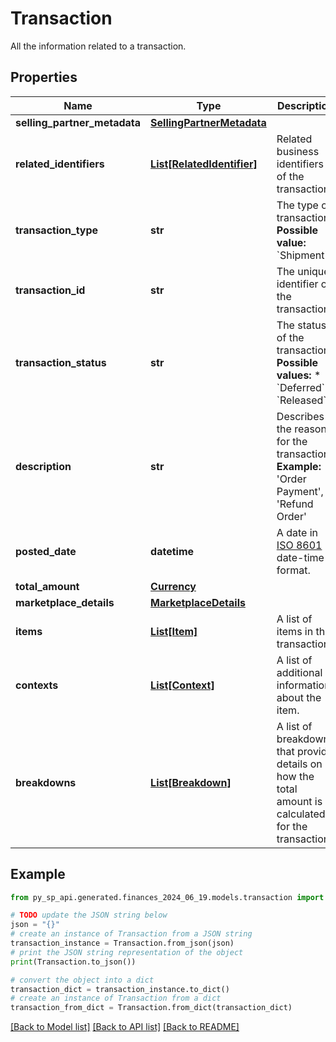# Transaction

All the information related to a transaction.

## Properties

Name | Type | Description | Notes
------------ | ------------- | ------------- | -------------
**selling_partner_metadata** | [**SellingPartnerMetadata**](SellingPartnerMetadata.md) |  | [optional] 
**related_identifiers** | [**List[RelatedIdentifier]**](RelatedIdentifier.md) | Related business identifiers of the transaction. | [optional] 
**transaction_type** | **str** | The type of transaction.  **Possible value:** &#x60;Shipment&#x60; | [optional] 
**transaction_id** | **str** | The unique identifier of the transaction. | [optional] 
**transaction_status** | **str** | The status of the transaction.   **Possible values:**  * &#x60;Deferred&#x60; * &#x60;Released&#x60; | [optional] 
**description** | **str** | Describes the reasons for the transaction.  **Example:** &#39;Order Payment&#39;, &#39;Refund Order&#39; | [optional] 
**posted_date** | **datetime** | A date in [ISO 8601](https://developer-docs.amazon.com/sp-api/docs/iso-8601) date-time format. | [optional] 
**total_amount** | [**Currency**](Currency.md) |  | [optional] 
**marketplace_details** | [**MarketplaceDetails**](MarketplaceDetails.md) |  | [optional] 
**items** | [**List[Item]**](Item.md) | A list of items in the transaction. | [optional] 
**contexts** | [**List[Context]**](Context.md) | A list of additional information about the item. | [optional] 
**breakdowns** | [**List[Breakdown]**](Breakdown.md) | A list of breakdowns that provide details on how the total amount is calculated for the transaction. | [optional] 

## Example

```python
from py_sp_api.generated.finances_2024_06_19.models.transaction import Transaction

# TODO update the JSON string below
json = "{}"
# create an instance of Transaction from a JSON string
transaction_instance = Transaction.from_json(json)
# print the JSON string representation of the object
print(Transaction.to_json())

# convert the object into a dict
transaction_dict = transaction_instance.to_dict()
# create an instance of Transaction from a dict
transaction_from_dict = Transaction.from_dict(transaction_dict)
```
[[Back to Model list]](../README.md#documentation-for-models) [[Back to API list]](../README.md#documentation-for-api-endpoints) [[Back to README]](../README.md)


